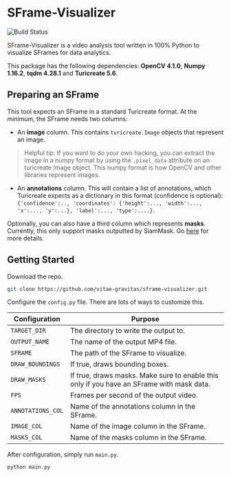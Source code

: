 # SFrame-Visualizer

![Build Status](https://travis-ci.org/joemccann/dillinger.svg?branch=master)

SFrame-Visualizer is a video analysis tool written in 100%  Python to visualize SFrames for data analytics.

This package has the following dependencies: **OpenCV 4.1.0**, **Numpy 1.16.2**, **tqdm 4.28.1** and **Turicreate 5.6**.


## Preparing an SFrame 

This tool expects an SFrame in a standard Turicreate format. At the minimum, the SFrame needs two columns: 

 - An **image** column. This contains `turicreate.Image` objects that represent an image. 
> Helpful tip: If you want to do your own hacking, you can extract the image in a numpy format by using the `.pixel_data` attribute on an turicreate Image object. This numpy format is how OpenCV and other libraries represent images.
 - An **annotations** column. This will contain a list of annotations, which Turicreate expects as a dictionary in this format (confidence is optional): `{'confidence':..,
  'coordinates': {'height':...,
                  'width':...,
                  'x':...,
                  'y':...},
  'label':...,
  'type':....}`.

Optionally, you can also have a third column which represents **masks**. Currently, this only support masks outputted by SiamMask. Go [here]([https://github.com/foolwood/SiamMask](https://github.com/foolwood/SiamMask)) for more details.

## Getting Started

Download the repo.

```bash 
git clone https://github.com/vitae-gravitas/sframe-visualizer.git
```

Configure the `config.py` file. There are lots of ways to customize this.

| Configuration     | Purpose           
| -------------    |-------------| 
| `TARGET_DIR`       | The directory to write the output to. | 
| `OUTPUT_NAME`      | The name of the output MP4 file.    |  
| `SFRAME` | The path of the SFrame to visualize. |  
| `DRAW_BOUNDINGS` |If true, draws bounding boxes.|  
| `DRAW_MASKS` |If true, draws masks. Make sure to enable this only if you have an SFrame with mask data.|  
| `FPS` |Frames per second of the output video.|  
| `ANNOTATIONS_COL` |Name of the annotations column in the SFrame.|  
| `IMAGE_COL` |Name of the image column in the SFrame.|  
| `MASKS_COL` |Name of the masks column in the SFrame.|  

After configuration, simply run `main.py`.
```bash
python main.py
```
